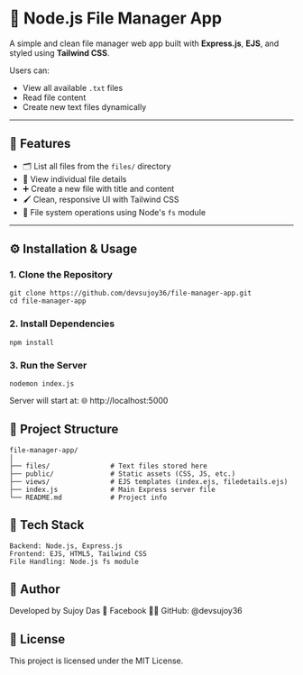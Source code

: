 # 📝 Node.js File Manager App

A simple and clean file manager web app built with **Express.js**, **EJS**, and styled using **Tailwind CSS**.

Users can:
- View all available `.txt` files
- Read file content
- Create new text files dynamically

---

## 🚀 Features

- 🗂 List all files from the `files/` directory
- 📄 View individual file details
- ➕ Create a new file with title and content
- 🖌️ Clean, responsive UI with Tailwind CSS
- 💾 File system operations using Node's `fs` module

---

## ⚙️ Installation & Usage

### 1. Clone the Repository

```
git clone https://github.com/devsujoy36/file-manager-app.git
cd file-manager-app
```

### 2. Install Dependencies
```
npm install
```

### 3. Run the Server
``` 
nodemon index.js 
```

Server will start at:
🌐 http://localhost:5000


## 📁 Project Structure
    file-manager-app/
    │
    ├── files/               # Text files stored here
    ├── public/              # Static assets (CSS, JS, etc.)
    ├── views/               # EJS templates (index.ejs, filedetails.ejs)
    ├── index.js             # Main Express server file
    └── README.md            # Project info


## 🧪 Tech Stack
```
Backend: Node.js, Express.js
Frontend: EJS, HTML5, Tailwind CSS
File Handling: Node.js fs module
```

## 🙌 Author
Developed by Sujoy Das
🔗 Facebook
🧑‍💻 GitHub: @devsujoy36


## 📃 License
This project is licensed under the MIT License.